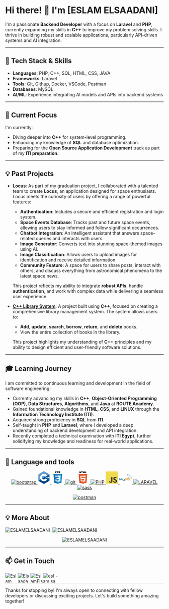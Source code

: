# Hi there! 👋 I'm [ESLAM ELSAADANI]

I'm a passionate **Backend Developer** with a focus on **Laravel** and **PHP**, currently expanding my skills in **C++** to improve my problem solving skills. I thrive in building robust and scalable applications, particularly API-driven systems and AI integration.

---

## 🔧 **Tech Stack & Skills**
- **Languages**: PHP, C++, SQL, HTML, CSS, JAVA
- **Frameworks**: Laravel
- **Tools**: Git, Githup, Docker, VSCode, Postman
- **Databases**: MySQL
- **AI/ML**: Experience integrating AI models and APIs into backend systems

---

## 🌱 **Current Focus**
I'm currently:
- Diving deeper into **C++** for system-level programming.
- Enhancing my knowledge of **SQL** and database optimization.
- Preparing for the **Open Source Application Development** track as part of my **ITI preparation**.

---

## 💡 **Past Projects**
- **[Locus](https://github.com/ESLAMELSAADANI/LOCUS_APIs-U-)**: As part of my graduation project, I collaborated with a talented team to create **Locus**, an application designed for space enthusiasts. Locus meets the curiosity of users by offering a range of powerful features:
  - **Authentication**: Includes a secure and efficient registration and login system.
  - **Space Events Database**: Tracks past and future space events, allowing users to stay informed and follow significant occurrences.
  - **Chatbot Integration**: An intelligent assistant that answers space-related queries and interacts with users.
  - **Image Generator**: Converts text into stunning space-themed images using AI.
  - **Image Classification**: Allows users to upload images for identification and receive detailed information.
  - **Community Feature**: A space for users to share posts, interact with others, and discuss everything from astronomical phenomena to the latest space news.
  
  This project reflects my ability to integrate **robust APIs**, handle **authentication**, and work with complex data while delivering a seamless user experience.

- **[C++ Library System](https://github.com/ESLAMELSAADANI/LibrarySystemCPP)**: A project built using **C++**, focused on creating a comprehensive library management system. The system allows users to:
  - **Add**, **update**, **search**, **borrow**, **return**, and **delete** books.
  - View the entire collection of books in the library.
  
  This project highlights my understanding of **C++** principles and my ability to design efficient and user-friendly software solutions.

---

## 🎓 **Learning Journey**
I am committed to continuous learning and development in the field of software engineering:
- Currently advancing my skills in **C++**, **Object-Oriented Programming (OOP)**, **Data Structures**, **Algorithms**, and **Java** at **ROUTE Academy**.
- Gained foundational knowledge in **HTML**, **CSS**, and **LINUX** through the **Information Technology Institute (ITI)**.
- Acquired strong proficiency in **SQL** from **ITI**.
- Self-taught in **PHP** and **Laravel**, where I developed a deep understanding of backend development and API integration.
- Recently completed a technical examination with **ITI Egypt**, further solidifying my knowledge and readiness for real-world applications.

---


## 🔧 **Language and tools** 
<p align="center"> <a href="https://getbootstrap.com" target="_blank" rel="noreferrer">
<img src="https://cdn.worldvectorlogo.com/logos/bootstrap-4.svg" alt="bootstrap" width="40" height="40"/> </a> <a href="https://www.w3schools.com/cpp/" target="_blank" rel="noreferrer"> <img src="https://raw.githubusercontent.com/devicons/devicon/master/icons/cplusplus/cplusplus-original.svg" alt="cplusplus" width="40" height="40"/> </a> <a href="https://www.w3schools.com/css/" target="_blank" rel="noreferrer"> <img src="https://raw.githubusercontent.com/devicons/devicon/master/icons/css3/css3-original-wordmark.svg" alt="css3" width="40" height="40"/> </a> <a href="https://git-scm.com/" target="_blank" rel="noreferrer"> <img src="https://www.vectorlogo.zone/logos/git-scm/git-scm-icon.svg" alt="git" width="40" height="40"/> </a> <a href="https://www.w3.org/html/" target="_blank" rel="noreferrer"> <img src="https://raw.githubusercontent.com/devicons/devicon/master/icons/html5/html5-original-wordmark.svg" alt="html5" width="40" height="40"/> </a> <a href="https://www.php.net/" target="_blank" rel="noreferrer"> <img src="https://www.svgrepo.com/show/452088/php.svg" alt="PHP" width="40" height="40"/> </a> <a href="https://developer.mozilla.org/en-US/docs/Web/JavaScript" target="_blank" rel="noreferrer"> <img src="https://raw.githubusercontent.com/devicons/devicon/master/icons/javascript/javascript-original.svg" alt="javascript" width="40" height="40"/> </a> <a href="https://www.mysql.com/" target="_blank" rel="noreferrer"> <img src="https://raw.githubusercontent.com/devicons/devicon/master/icons/mysql/mysql-original-wordmark.svg" alt="mysql" width="40" height="40"/> </a> <a href="https://laravel.com/" target="_blank" rel="noreferrer"> <img src="https://cdn.worldvectorlogo.com/logos/laravel-2.svg" alt="LARAVEL" width="40" height="40"/> </a>  <a href="https://www.linux.org/" target="_blank" rel="noreferrer"> <img src="https://cdn.worldvectorlogo.com/logos/linux-tux.svg" alt="sass" width="40" height="40"/> </a>
<p align="center"> <a href="https://www.postman.com/" target="_blank" rel="noreferrer">
<img src="https://cdn.worldvectorlogo.com/logos/postman.svg" alt="postman" width="40" height="40"/> </a>
</p>

---

## 💡 **More About**
<p >
<img src="https://github-readme-stats.vercel.app/api?username=ESLAMELSAADANI&show_icons=true&locale=en" alt="ESLAMELSAADANI" />
&nbsp;<img src="https://github-readme-stats.vercel.app/api/top-langs?username=ESLAMELSAADANI&show_icons=true&locale=en&layout=compact" alt="ESLAMELSAADANI" />
</p>
<p align="center"><img  src="https://github-readme-streak-stats.herokuapp.com/?user=ESLAMELSAADANI&" alt="ESLAMELSAADANI" /></p>


---

## 📫 **Get in Touch**
<p align="left">
-<a href="https://www.linkedin.com/in/eslam-elsaadany-234957175/" target="_blank"><img align="left" src="https://raw.githubusercontent.com/rahuldkjain/github-profile-readme-generator/master/src/images/icons/Social/linked-in-alt.svg" alt="Eslam Elsaadany" height="30" width="40" /></a>
<a href="https://codeforces.com/profile/Elsaadany_1" target="_blank"><img align="left" src="https://raw.githubusercontent.com/rahuldkjain/github-profile-readme-generator/master/src/images/icons/Social/codeforces.svg" alt="Elsaadany_1" height="30" width="40" /></a>
<a href="https://leetcode.com/" target="_blank"><img align="left" src="https://cdn.iconscout.com/icon/free/png-512/free-leetcode-logo-icon-download-in-svg-png-gif-file-formats--technology-social-media-vol-4-pack-logos-icons-2944960.png?f=webp&w=256" alt="EslamElsaadany" height="30" width="40" /></a>
<a href="mailto:eslam.saadany22@gmail.com" target="_blank"><img align="left" src="https://www.reshot.com/preview-assets/icons/KBWMXNVG5Q/email-KBWMXNVG5Q.svg" alt="eslam.saadany22@gmail.com" height="30" width="40" /></a>
</p>

---

Thanks for stopping by! I'm always open to connecting with fellow developers or discussing exciting projects. Let's build something amazing together!
